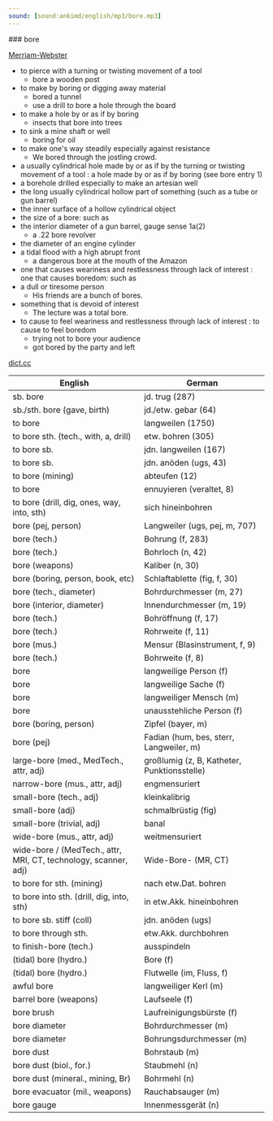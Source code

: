 ```yaml
---
sound: [sound:ankimd/english/mp3/bore.mp3]
---
```


\### bore

[Merriam-Webster](https://www.merriam-webster.com/dictionary/bore)

- to pierce with a turning or twisting movement of a tool
    - bore a wooden post
- to make by boring or digging away material
    - bored a tunnel
    - use a drill to bore a hole through the board
- to make a hole by or as if by boring
    - insects that bore into trees
- to sink a mine shaft or well
    - boring for oil
- to make one's way steadily especially against resistance
    - We bored through the jostling crowd.
- a usually cylindrical hole made by or as if by the turning or twisting movement of a tool : a hole made by or as if by boring (see bore entry 1)
- a borehole drilled especially to make an artesian well
- the long usually cylindrical hollow part of something (such as a tube or gun barrel)
- the inner surface of a hollow cylindrical object
- the size of a bore: such as
- the interior diameter of a gun barrel, gauge sense 1a(2)
    - a .22 bore revolver
- the diameter of an engine cylinder
- a tidal flood with a high abrupt front
    - a dangerous bore at the mouth of the Amazon
- one that causes weariness and restlessness through lack of interest : one that causes boredom: such as
- a dull or tiresome person
    - His friends are a bunch of bores.
- something that is devoid of interest
    - The lecture was a total bore.
- to cause to feel weariness and restlessness through lack of interest : to cause to feel boredom
    - trying not to bore your audience
    - got bored by the party and left

[dict.cc](https://www.dict.cc/bore)

| English        | German       |
| -------------- | ------------ |
| sb. bore | jd. trug (287) |
| sb./sth. bore (gave, birth) | jd./etw. gebar (64) |
| to bore | langweilen (1750) |
| to bore sth. (tech., with, a, drill) | etw. bohren (305) |
| to bore sb. | jdn. langweilen (167) |
| to bore sb. | jdn. anöden (ugs, 43) |
| to bore (mining) | abteufen (12) |
| to bore | ennuyieren (veraltet, 8) |
| to bore (drill, dig, ones, way, into, sth) | sich hineinbohren |
| bore (pej, person) | Langweiler (ugs, pej, m, 707) |
| bore (tech.) | Bohrung (f, 283) |
| bore (tech.) | Bohrloch (n, 42) |
| bore (weapons) | Kaliber (n, 30) |
| bore (boring, person, book, etc) | Schlaftablette (fig, f, 30) |
| bore (tech., diameter) | Bohrdurchmesser (m, 27) |
| bore (interior, diameter) | Innendurchmesser (m, 19) |
| bore (tech.) | Bohröffnung (f, 17) |
| bore (tech.) | Rohrweite (f, 11) |
| bore (mus.) | Mensur (Blasinstrument, f, 9) |
| bore (tech.) | Bohrweite (f, 8) |
| bore | langweilige Person (f) |
| bore | langweilige Sache (f) |
| bore | langweiliger Mensch (m) |
| bore | unausstehliche Person (f) |
| bore (boring, person) | Zipfel (bayer, m) |
| bore (pej) | Fadian (hum, bes, sterr, Langweiler, m) |
| large-bore (med., MedTech., attr, adj) | großlumig (z, B, Katheter, Punktionsstelle) |
| narrow-bore (mus., attr, adj) | engmensuriert |
| small-bore (tech., adj) | kleinkalibrig |
| small-bore (adj) | schmalbrüstig (fig) |
| small-bore (trivial, adj) | banal |
| wide-bore (mus., attr, adj) | weitmensuriert |
| wide-bore / (MedTech., attr, MRI, CT, technology, scanner, adj) | Wide-Bore- (MR, CT) |
| to bore for sth. (mining) | nach etw.Dat. bohren |
| to bore into sth. (drill, dig, into, sth) | in etw.Akk. hineinbohren |
| to bore sb. stiff (coll) | jdn. anöden (ugs) |
| to bore through sth. | etw.Akk. durchbohren |
| to finish-bore (tech.) | ausspindeln |
| (tidal) bore (hydro.) | Bore (f) |
| (tidal) bore (hydro.) | Flutwelle (im, Fluss, f) |
| awful bore | langweiliger Kerl (m) |
| barrel bore (weapons) | Laufseele (f) |
| bore brush | Laufreinigungsbürste (f) |
| bore diameter | Bohrdurchmesser (m) |
| bore diameter | Bohrungsdurchmesser (m) |
| bore dust | Bohrstaub (m) |
| bore dust (biol., for.) | Staubmehl (n) |
| bore dust (mineral., mining, Br) | Bohrmehl (n) |
| bore evacuator (mil., weapons) | Rauchabsauger (m) |
| bore gauge | Innenmessgerät (n) |
